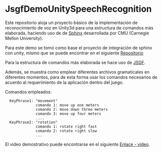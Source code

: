 # JsgfDemoUnitySpeechRecognition
Este repositorio aloja un proyecto básico de la implementación de reconocimiento de voz en Unity3d para una estructura de comandos más elaborada, haciendo uso de de [Sphinx](http://cmusphinx.sourceforge.net/) desarrollada por CMU (Carnegie Mellon University).

Para este demo se tomó como base el proyecto de integración de sphinx con unity, mismo que se puede encontrar en el siguiente [Repositorio](https://github.com/MegaTherion/pruebaunitysphinx)

Para la estructura de comandos más elaborada se hace uso de [JSGF](https://www.w3.org/TR/jsgf/).

Además, se muestra como emplear diferentes archivos gramaticales en diferentes momentos, para de esta forma usar los comandos necesarios de acuerdo al requerimiento de la aplicación dentro del juego.

Comandos empleados:

      KeyPhrase1: "movement"
                  comando 1: move up one meters
                  comando 2: move down three meters
                  comando 3: move up four meters
                  ....
      KeyPhrase2: "rotation"
                  comando 1: rotate right fast
                  comando 2: rotate right slow
                  ...
El video demostrativo puede encontrarse en el siguiente [Enlace - video](https://www.youtube.com/watch?v=wbgd0YMNea8).
